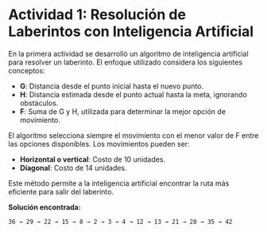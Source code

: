 # Actividad 1: Resolución de Laberintos con Inteligencia Artificial

En la primera actividad se desarrolló un algoritmo de inteligencia artificial para resolver un laberinto. El enfoque utilizado considera los siguientes conceptos:

- **G**: Distancia desde el punto inicial hasta el nuevo punto.
- **H**: Distancia estimada desde el punto actual hasta la meta, ignorando obstáculos.
- **F**: Suma de G y H, utilizada para determinar la mejor opción de movimiento.

El algoritmo selecciona siempre el movimiento con el menor valor de F entre las opciones disponibles. Los movimientos pueden ser:

- **Horizontal o vertical**: Costo de 10 unidades.
- **Diagonal**: Costo de 14 unidades.

Este método permite a la inteligencia artificial encontrar la ruta más eficiente para salir del laberinto.

**Solución encontrada:**

```
36 → 29 → 22 → 15 → 8 → 2 → 3 → 4 → 12 → 13 → 21 → 28 → 35 → 42
```